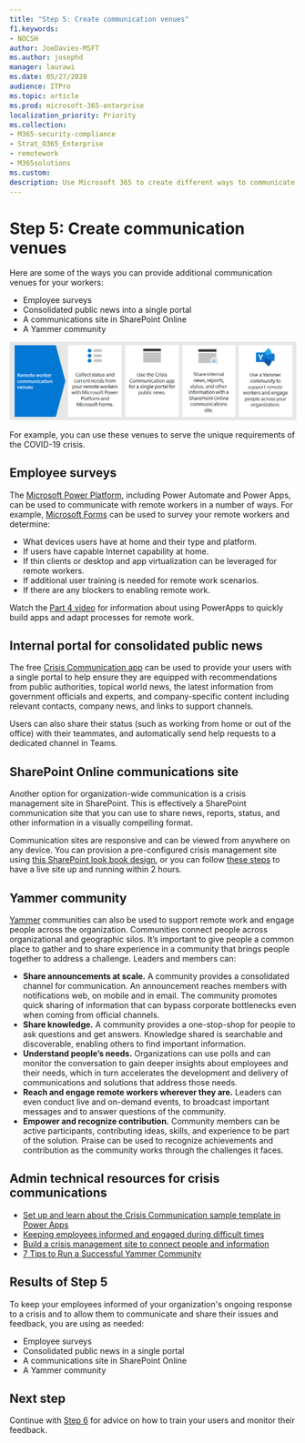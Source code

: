 ```yaml
---
title: "Step 5: Create communication venues"
f1.keywords:
- NOCSH
author: JoeDavies-MSFT
ms.author: josephd
manager: laurawi
ms.date: 05/27/2020
audience: ITPro
ms.topic: article
ms.prod: microsoft-365-enterprise
localization_priority: Priority
ms.collection: 
- M365-security-compliance
- Strat_O365_Enterprise
- remotework
- M365solutions
ms.custom:
description: Use Microsoft 365 to create different ways to communicate about internal and public news.
---
```


# Step 5: Create communication venues

Here are some of the ways you can provide additional communication venues for your workers:

- Employee surveys
- Consolidated public news into a single portal
- A communications site in SharePoint Online
- A Yammer community

![Example communication venues](../media/empower-people-to-work-remotely/comm-venues-grid.png)

For example, you can use these venues to serve the unique requirements of the COVID-19 crisis.

## Employee surveys

The [Microsoft Power Platform](https://powerplatform.microsoft.com/), including Power Automate and Power Apps, can be used to communicate with remote workers in a number of ways. For example, [Microsoft Forms](https://forms.microsoft.com/) can be used to survey your remote workers and determine:

- What devices users have at home and their type and platform.
- If users have capable Internet capability at home.
- If thin clients or desktop and app virtualization can be leveraged for remote workers.
- If additional user training is needed for remote work scenarios.
- If there are any blockers to enabling remote work.

Watch the [Part 4 video](https://resources.techcommunity.microsoft.com/enabling-remote-work/#solutions) for information about using PowerApps to quickly build apps and adapt processes for remote work.

## Internal portal for consolidated public news

The free [Crisis Communication app](https://techcommunity.microsoft.com/t5/microsoft-teams-blog/coordinate-crisis-communications-using-microsoft-teams-power/ba-p/1216715) can be used to provide your users with a single portal to help ensure they are equipped with recommendations from public authorities, topical world news, the latest information from government officials and experts, and company-specific content including relevant contacts, company news, and links to support channels. 

Users can also share their status (such as working from home or out of the office) with their teammates, and automatically send help requests to a dedicated channel in Teams.

## SharePoint Online communications site

Another option for organization-wide communication is a crisis management site in SharePoint. This is effectively a SharePoint communication site that you can use to share news, reports, status, and other information in a visually compelling format. 

Communication sites are responsive and can be viewed from anywhere on any device. You can provision a pre-configured crisis management site using [this SharePoint look book design](https://lookbook.microsoft.com/details/8f8337d2-b1f6-4a84-91a4-9081f841f0f6), or you can follow [these steps](https://techcommunity.microsoft.com/t5/microsoft-sharepoint-blog/build-a-crisis-management-site-to-connect-people-and-information/ba-p/1216791) to have a live site up and running within 2 hours.

## Yammer community

[Yammer](https://docs.microsoft.com/yammer/yammer-landing-page) communities can also be used to support remote work and engage people across the organization. Communities connect people across organizational and geographic silos. It’s important to give people a common place to gather and to share experience in a community that brings people together to address a challenge. Leaders and members can:

- **Share announcements at scale.** A community provides a consolidated channel for communication. An announcement reaches members with notifications web, on mobile and in email. The community
promotes quick sharing of information that can bypass corporate bottlenecks even when coming from official channels.
- **Share knowledge.** A community provides a one-stop-shop for people to ask questions and get answers. Knowledge shared is searchable and discoverable, enabling others to find important information.
- **Understand people’s needs.** Organizations can use polls and can monitor the conversation to gain deeper insights about employees and their needs, which in turn accelerates the development and delivery of communications and solutions that address those needs.
- **Reach and engage remote workers wherever they are.** Leaders can even conduct live and on-demand events, to broadcast important messages and to answer questions of the community.
- **Empower and recognize contribution.** Community members can be active participants, contributing ideas, skills, and experience to be part of the solution. Praise can be used to recognize achievements and contribution as the community works through the challenges it faces.

## Admin technical resources for crisis communications

- [Set up and learn about the Crisis Communication sample template in Power Apps](https://docs.microsoft.com/powerapps/maker/canvas-apps/sample-crisis-communication-app)
- [Keeping employees informed and engaged during difficult times](https://techcommunity.microsoft.com/t5/yammer-blog/keeping-employees-informed-and-engaged-during-difficult-times/ba-p/1216032)
- [Build a crisis management site to connect people and information](https://techcommunity.microsoft.com/t5/microsoft-sharepoint-blog/build-a-crisis-management-site-to-connect-people-and-information/ba-p/1216791)
- [7 Tips to Run a Successful Yammer Community](https://techcommunity.microsoft.com/t5/yammer-blog/7-tips-to-run-a-successful-yammer-community-formerly-group/ba-p/444720)

## Results of Step 5

To keep your employees informed of your organization's ongoing response to a crisis and to allow them to communicate and share their issues and feedback, you are using as needed:

- Employee surveys
- Consolidated public news in a single portal
- A communications site in SharePoint Online
- A Yammer community

## Next step

Continue with [Step 6](empower-people-to-work-remotely-train-monitor-usage.md) for advice on how to train your users and monitor their feedback.
